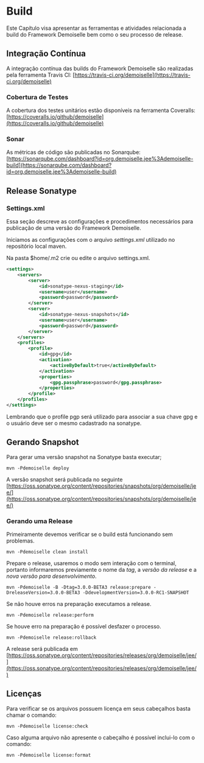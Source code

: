 # Build
Este Capítulo visa apresentar as ferramentas e  atividades relacionada a build do Framework Demoiselle bem como o seu processo de release.

## Integração Contínua

A integração contínua das builds do Framework Demoiselle são realizadas pela ferramenta Travis CI:
[https://travis-ci.org/demoiselle](https://travis-ci.org/demoiselle)

### Cobertura de Testes

A cobertura dos testes unitários estão disponíveis na ferramenta Coveralls: [https://coveralls.io/github/demoiselle](https://coveralls.io/github/demoiselle)

### Sonar

As métricas de código são publicadas no Sonarqube: [https://sonarqube.com/dashboard?id=org.demoiselle.jee%3Ademoiselle-build](https://sonarqube.com/dashboard?id=org.demoiselle.jee%3Ademoiselle-build)

## Release Sonatype

### Settings.xml

Essa seção descreve as configurações e procedimentos necessários para  publicação de uma versão do Framework Demoiselle.

Iniciamos as configurações com o arquivo _settings.xml_ utilizado no repositório local maven.

Na pasta $home/.m2 crie ou edite o arquivo settings.xml.

```xml
<settings>
	<servers>
		<server>
			<id>sonatype-nexus-staging</id>
			<username>user</username>
			<password>password</password>
		</server>
		<server>
			<id>sonatype-nexus-snapshots</id>
			<username>user</username>
			<password>password</password>
		</server>
	</servers>
	<profiles>
		<profile>
			<id>gpg</id>
			<activation>
				<activeByDefault>true</activeByDefault>
			</activation>
			<properties>
				<gpg.passphrase>password</gpg.passphrase>
			</properties>
		</profile>
	</profiles>
</settings>
```

Lembrando que o profile pgp será utilizado para associar a sua chave gpg e o usuário deve ser o mesmo cadastrado na sonatype.

## Gerando Snapshot

Para gerar uma versão snapshot na Sonatype basta executar;

```mvn -Pdemoiselle deploy```

A versão snapshot será publicada no seguinte [https://oss.sonatype.org/content/repositories/snapshots/org/demoiselle/jee/](https://oss.sonatype.org/content/repositories/snapshots/org/demoiselle/jee/)

### Gerando uma Release

Primeiramente devemos verificar se o build está funcionando sem problemas. 

```mvn -Pdemoiselle clean install```

Prepare o release, usaremos o modo sem interação com o terminal, portanto informaremos previamente o nome da _tag_, a _versão da release_ e a _nova versão para desenvolvimento_.

```mvn -Pdemoiselle -B -Dtag=3.0.0-BETA3 release:prepare -DreleaseVersion=3.0.0-BETA3 -DdevelopmentVersion=3.0.0-RC1-SNAPSHOT```

Se não houve erros na preparação executamos a release.

```mvn -Pdemoiselle release:perform```

Se houve erro na preparação é possível desfazer o processo.

```mvn -Pdemoiselle release:rollback```

A release será publicada em [https://oss.sonatype.org/content/repositories/releases/org/demoiselle/jee/](https://oss.sonatype.org/content/repositories/releases/org/demoiselle/jee/)

## Licenças

Para verificar se os arquivos possuem licença em seus cabeçalhos basta chamar o comando:

```mvn -Pdemoiselle license:check```

Caso alguma arquivo não apresente o cabeçalho é possível inclui-lo com o comando:

```mvn -Pdemoiselle license:format```

